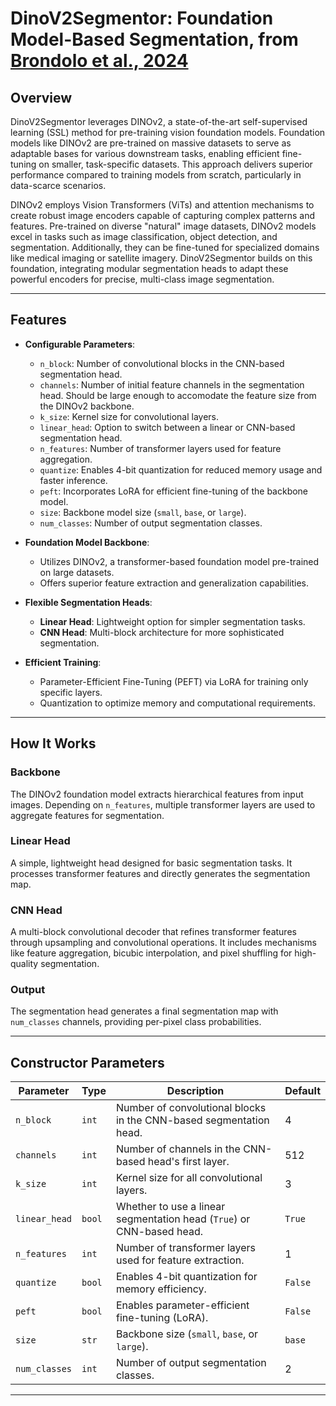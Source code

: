 # DinoV2Segmentor: Foundation Model-Based Segmentation, from [Brondolo et al., 2024](https://arxiv.org/pdf/2407.18100)

## Overview

DinoV2Segmentor leverages DINOv2, a state-of-the-art self-supervised learning (SSL) method for pre-training vision foundation models. Foundation models like DINOv2 are pre-trained on massive datasets to serve as adaptable bases for various downstream tasks, enabling efficient fine-tuning on smaller, task-specific datasets. This approach delivers superior performance compared to training models from scratch, particularly in data-scarce scenarios. 

DINOv2 employs Vision Transformers (ViTs) and attention mechanisms to create robust image encoders capable of capturing complex patterns and features. Pre-trained on diverse "natural" image datasets, DINOv2 models excel in tasks such as image classification, object detection, and segmentation. Additionally, they can be fine-tuned for specialized domains like medical imaging or satellite imagery. DinoV2Segmentor builds on this foundation, integrating modular segmentation heads to adapt these powerful encoders for precise, multi-class image segmentation.

---

## Features

- **Configurable Parameters**:
  - `n_block`: Number of convolutional blocks in the CNN-based segmentation head.
  - `channels`: Number of initial feature channels in the segmentation head. Should be large enough to accomodate the feature size from the DINOv2 backbone.
  - `k_size`: Kernel size for convolutional layers.
  - `linear_head`: Option to switch between a linear or CNN-based segmentation head.
  - `n_features`: Number of transformer layers used for feature aggregation.
  - `quantize`: Enables 4-bit quantization for reduced memory usage and faster inference.
  - `peft`: Incorporates LoRA for efficient fine-tuning of the backbone model.
  - `size`: Backbone model size (`small`, `base`, or `large`).
  - `num_classes`: Number of output segmentation classes.

- **Foundation Model Backbone**:
  - Utilizes DINOv2, a transformer-based foundation model pre-trained on large datasets.
  - Offers superior feature extraction and generalization capabilities.

- **Flexible Segmentation Heads**:
  - **Linear Head**: Lightweight option for simpler segmentation tasks.
  - **CNN Head**: Multi-block architecture for more sophisticated segmentation.

- **Efficient Training**:
  - Parameter-Efficient Fine-Tuning (PEFT) via LoRA for training only specific layers.
  - Quantization to optimize memory and computational requirements.

---

## How It Works

### Backbone
The DINOv2 foundation model extracts hierarchical features from input images. Depending on `n_features`, multiple transformer layers are used to aggregate features for segmentation.

### Linear Head
A simple, lightweight head designed for basic segmentation tasks. It processes transformer features and directly generates the segmentation map.

### CNN Head
A multi-block convolutional decoder that refines transformer features through upsampling and convolutional operations. It includes mechanisms like feature aggregation, bicubic interpolation, and pixel shuffling for high-quality segmentation.

### Output
The segmentation head generates a final segmentation map with `num_classes` channels, providing per-pixel class probabilities.

---

## Constructor Parameters

| Parameter      | Type    | Description                                                                | Default    |
|----------------|---------|----------------------------------------------------------------------------|------------|
| `n_block`      | `int`   | Number of convolutional blocks in the CNN-based segmentation head.         | 4          |
| `channels`     | `int`   | Number of channels in the CNN-based head's first layer.                   | 512        |
| `k_size`       | `int`   | Kernel size for all convolutional layers.                                 | 3          |
| `linear_head`  | `bool`  | Whether to use a linear segmentation head (`True`) or CNN-based head.     | `True`     |
| `n_features`   | `int`   | Number of transformer layers used for feature extraction.                 | 1          |
| `quantize`     | `bool`  | Enables 4-bit quantization for memory efficiency.                         | `False`    |
| `peft`         | `bool`  | Enables parameter-efficient fine-tuning (LoRA).                          | `False`    |
| `size`         | `str`   | Backbone size (`small`, `base`, or `large`).                              | `base`     |
| `num_classes`  | `int`   | Number of output segmentation classes.                                    | 2          |

---
